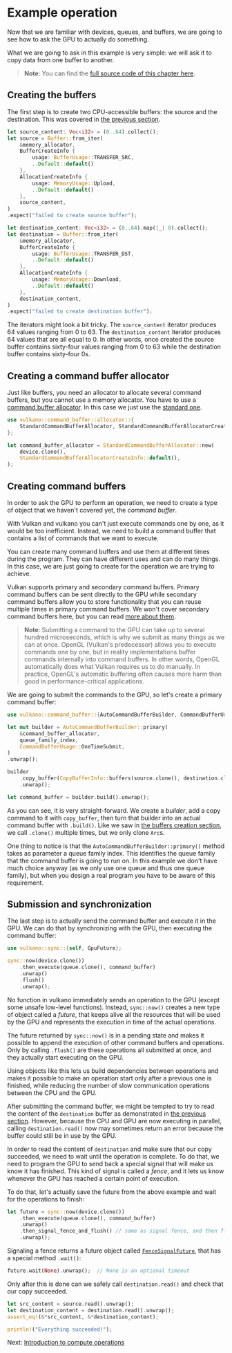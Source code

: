 # Example operation

Now that we are familiar with devices, queues, and buffers, we are going to see how to ask the GPU
to actually do something.

What we are going to ask in this example is very simple: we will ask it to copy data from one
buffer to another.

> **Note**: You can find the [full source code of this chapter
> here](https://github.com/vulkano-rs/vulkano-www/blob/master/chapter_code/src/bin/buffer_creation.rs).

## Creating the buffers

The first step is to create two CPU-accessible buffers: the source and the destination. This was 
covered in [the previous section](/guide/buffer-creation).

```rust
let source_content: Vec<i32> = (0..64).collect();
let source = Buffer::from_iter(
    &memory_allocator,
    BufferCreateInfo {
        usage: BufferUsage::TRANSFER_SRC,
        ..Default::default()
    },
    AllocationCreateInfo {
        usage: MemoryUsage::Upload,
        ..Default::default()
    },
    source_content,
)
.expect("failed to create source buffer");

let destination_content: Vec<i32> = (0..64).map(|_| 0).collect();
let destination = Buffer::from_iter(
    &memory_allocator,
    BufferCreateInfo {
        usage: BufferUsage::TRANSFER_DST,
        ..Default::default()
    },
    AllocationCreateInfo {
        usage: MemoryUsage::Download,
        ..Default::default()
    },
    destination_content,
)
.expect("failed to create destination buffer");
```

The iterators might look a bit tricky. The `source_content` iterator produces 64 values ranging
from 0 to 63. The `destination_content` iterator produces 64 values that are all equal to 0.
In other words, once created the source buffer contains sixty-four values ranging from 0 to 63
while the destination buffer contains sixty-four 0s.

## Creating a command buffer allocator

Just like buffers, you need an allocator to allocate several command buffers, but you cannot use
a memory allocator. You have to use a [command buffer 
allocator](https://docs.rs/vulkano/0.33.0/vulkano/command_buffer/allocator/trait.CommandBufferAllocator.html).
In this case we just use the [standard 
one](https://docs.rs/vulkano/0.32.0/vulkano/command_buffer/allocator/struct.StandardCommandBufferAllocator.html).

```rust
use vulkano::command_buffer::allocator::{
    StandardCommandBufferAllocator, StandardCommandBufferAllocatorCreateInfo,
};

let command_buffer_allocator = StandardCommandBufferAllocator::new(
    device.clone(),
    StandardCommandBufferAllocatorCreateInfo::default(),
);
```

## Creating command buffers

In order to ask the GPU to perform an operation, we need to create a type of object that we
haven't covered yet, the *command buffer*.

With Vulkan and vulkano you can't just execute commands one by one, as it would be too inefficient.
Instead, we need to build a command buffer that contains a list of commands that we want to
execute.

You can create many command buffers and use them at different times during the program. They can 
have different uses and can do many things. In this case, we are just going to create for the
operation we are trying to achieve.

Vulkan supports primary and secondary command buffers. Primary command buffers can be sent directly 
to the GPU while secondary command buffers allow you to store functionality that you can reuse 
multiple times in primary command buffers. We won't cover secondary command buffers here, but you 
can read [more about them](https://docs.rs/vulkano/0.33.0/vulkano/command_buffer/index.html).

> **Note**: Submitting a command to the GPU can take up to several hundred microseconds, which is
> why we submit as many things as we can at once.
> OpenGL (Vulkan's predecessor) allows you to execute commands one by one, but in reality
> implementations buffer commands internally into command buffers. In other words, OpenGL
> automatically does what Vulkan requires us to do manually. In practice, OpenGL's automatic
> buffering often causes more harm than good in performance-critical applications.

We are going to submit the commands to the GPU, so let's create a primary command buffer:

```rust
use vulkano::command_buffer::{AutoCommandBufferBuilder, CommandBufferUsage, CopyBufferInfo};

let mut builder = AutoCommandBufferBuilder::primary(
    &command_buffer_allocator,
    queue_family_index,
    CommandBufferUsage::OneTimeSubmit,
)
.unwrap();

builder
    .copy_buffer(CopyBufferInfo::buffers(source.clone(), destination.clone()))
    .unwrap();

let command_buffer = builder.build().unwrap();
```

As you can see, it is very straight-forward. We create a *builder*, add a copy command to it with
`copy_buffer`, then turn that builder into an actual command buffer with `.build()`. Like we saw in
[the buffers creation section](/guide/buffer-creation), we call `.clone()` multiple times, but we
only clone `Arc`s.

One thing to notice is that the `AutoCommandBufferBuilder::primary()` method takes as parameter a 
queue family index. This identifies the queue family that the command buffer is going to run on.
In this example we don't have much choice anyway (as we only use one queue and thus one queue
family), but when you design a real program you have to be aware of this requirement.

## Submission and synchronization

The last step is to actually send the command buffer and execute it in the GPU. We can do that by 
synchronizing with the GPU, then executing the command buffer:

```rust
use vulkano::sync::{self, GpuFuture};

sync::now(device.clone())
    .then_execute(queue.clone(), command_buffer)
    .unwrap()
    .flush()
    .unwrap();
```

No function in vulkano immediately sends an operation to the GPU (except some unsafe low-level 
functions). Instead, `sync::now()` creates a new type of object called a *future*, that keeps 
alive all the resources that will be used by the GPU and represents the execution in time of the 
actual operations.

The future returned by `sync::now()` is in a pending state and makes it possible to append the 
execution of other command buffers and operations. Only by calling `.flush()` are these operations 
all submitted at once, and they actually start executing on the GPU.

Using objects like this lets us build dependencies between operations and makes it possible to 
make an operation start only after a previous one is finished, while reducing the number of slow 
communication operations between the CPU and the GPU.

After submitting the command buffer, we might be tempted to try to read the content of the
`destination` buffer as demonstrated in [the previous section](/guide/buffer-creation).
However, because the CPU and GPU are now executing in parallel, calling `destination.read()`
now may sometimes return an error because the buffer could still be in use by the GPU.

In order to read the content of `destination` and make sure that our copy succeeded, we need to
wait until the operation is complete. To do that, we need to program the GPU to send back a special
signal that will make us know it has finished. This kind of signal is called a *fence*, and it lets
us know whenever the GPU has reached a certain point of execution.

To do that, let's actually save the future from the above example and wait for the operations to 
finish:

```rust
let future = sync::now(device.clone())
    .then_execute(queue.clone(), command_buffer)
    .unwrap()
    .then_signal_fence_and_flush() // same as signal fence, and then flush
    .unwrap();
```

Signaling a fence returns a future object called
[`FenceSignalFuture`](https://docs.rs/vulkano/0.33.0/vulkano/sync/struct.FenceSignalFuture.html),
that has a special method `.wait()`:

```rust
future.wait(None).unwrap();  // None is an optional timeout
```

Only after this is done can we safely call `destination.read()` and check that our copy succeeded.

```rust
let src_content = source.read().unwrap();
let destination_content = destination.read().unwrap();
assert_eq!(&*src_content, &*destination_content);

println!("Everything succeeded!");
```

Next: [Introduction to compute operations](/guide/compute-intro)
